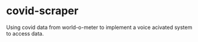 # covid-scraper
Using covid data from world-o-meter to implement a voice acivated system to access data.

